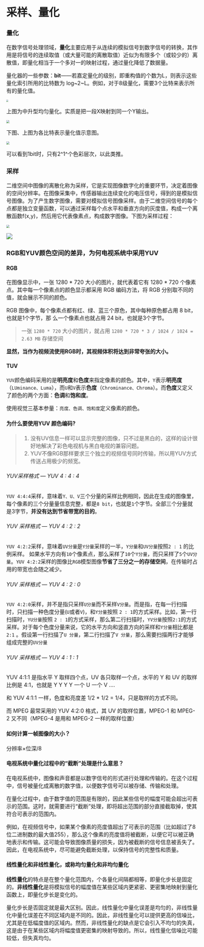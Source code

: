 # 采样、量化

### 量化

在数字信号处理领域，**量化**主要应用于从连续的模拟信号到数字信号的转换，其作用是将信号的连续取值（或大量可能的离散取值）近似为有限多个（或较少的）离散值，即量化相当于一个多对一的映射过程，通过量化降低了数据量。

量化器的一些参数：**bit**——若嘉定量化的级别，即重构值的个数为L，则表示这些量化索引所用的比特数为 log~2~L。例如，对于8级量化，需要3个比特来表示所有的量化值。

<img src="https://img-blog.csdnimg.cn/cfaf0faebf9343fead49b9f1552a9cce.png" style="zoom: 33%;" />

上图为中升型均匀量化。实质是把一段X映射到同一个Y输出。

<img src="https://img-blog.csdnimg.cn/fd601c263cc24d0abf8dac8b5d43a4be.png" style="zoom: 50%;" />

下图、上图为各比特表示量化值示意图。

<img src="https://img-blog.csdnimg.cn/5017cc37cd5047e5960869710f699801.png" style="zoom:50%;" />

可以看到1bit时，只有2^1^个色彩层次，以此类推。

### 采样

二维空间中图像的离散化称为采样，它是实现图像数字化的重要环节，决定着图像的空间分辨率。在图像采集中，传感器输出连续变化的电压信号，得到的是模拟信号图像。为了产生数字图像，需要对模拟信号图像采样。由于二维空间信号的每个点都是独立变量函数，可以通过采样每个点水平和垂直方向的灰度值，构成一个离散函数f(x,y)，然后用它代表像素点，构成数字图像。下图为采样过程：

<img src="https://img-blog.csdnimg.cn/img_convert/f4037ea0a9a9bce1dba4be9cffacdf1f.png" style="zoom:50%;" />

![](https://img-blog.csdnimg.cn/img_convert/4b9e5e03ef06c249105d968ac95d8478.png)

###  RGB和YUV颜色空间的差异，为何电视系统中采用YUV

#### RGB

在图像显示中，⼀张 1280 * 720 ⼤小的图片，就代表着它有 1280 * 720 个像素点。其中每一个像素点的颜色显示都采用 RGB 编码方法，将 RGB 分别取不同的值，就会展示不同的颜⾊。

RGB 图像中，每个像素点都有红、绿、蓝三个原色，其中每种原色都占用 8 bit，也就是1个字节，那 么⼀个像素点也就占用 24 bit，也就是3个字节。

> 一张 `1280 * 720` ⼤小的图⽚，就占⽤ `1280 * 720 * 3 / 1024 / 1024 = 2.63 MB` 存储空间

**显然，当作为视频流使用RGB时，其视频体积将达到非常夸张的大小。**

#### TUV

`YUV`颜色编码采用的是**明亮度**和**色度**来指定像素的颜色。其中，`Y`表示**明亮度**（`LUminance、Luma`），而`U`和`V`表示**色度**（`Chrominance、Chroma`）。而**色度**又定义了颜色的两个方面：**色调**和**饱和度**。

使用视觉三基本参量：`亮度、色调、饱和度`定义像素的颜色。

#### 为什么要使用YUV 颜色编码?

> 1. 没有UV信息一样可以显示完整的图像，只不过是黑白的，这样的设计很好地解决了彩色电视机与黑白电视的兼容问题。
> 2. YUV不像RGB那样要求三个独立的视频信号同时传输，所以用YUV方式传送占用极少的频宽。



###### YUV采样格式 — YUV 4 : 4 : 4

`YUV 4:4:4`采样，意味着`Y、U、V`三个分量的采样⽐例相同，因此在⽣成的图像里，每个像素的三个分量量信息完整，都是`8 bit`，也就是`1`个字节。全部三个分量就是3字节，**并没有达到节省带宽的目的**。

###### YUV 采样格式 — YUV 4 : 2 : 2

`YUV 4:2:2`采样，意味着`UV分量`是`Y分量`采样的⼀半，`Y分量`和`UV分量`按照`2 : 1` 的比例采样。
 如果水平⽅向有`10`个像素点，那么采样了`10`个`Y分量`，⽽只采样了`5`个`UV分量`。`YUV 4:2:2`采样的图像比`RGB`模型图像**节省了三分之一的存储空间**，在传输时占⽤的带宽也会随之减少。

###### YUV 采样格式 — YUV 4 : 2 : 0

`YUV 4:2:0`采样，并不是指只采样`U分量`⽽不采样`V分量`。而是指，在每⼀行扫描时，只扫描一种⾊度分量(`U`或者`V`)，和`Y分量`按照 `2 : 1`的⽅式采样。比如，第⼀行扫描时，`YU分量`按照 `2 : 1`的方式采样，那么第二行扫描时，`YV分量`按照`2:1`的方式采样。对于每个色度分量来说，它的⽔平⽅向和竖直方向的采样和`Y分量`相比都是`2:1` 。假设第一行扫描了`U 分量`，第⼆行扫描了`V 分量`，那么需要扫描两行才能够组成完整的`UV分量`

###### YUV 采样格式 — YUV 4 : 1 : 1

YUV 4:1:1 是指水平 Y 取样四个点，UV 各只取样一个点，水平的 Y 和 UV 的取样比例是 4:1，也就是 
Y Y Y Y 一个 U 一个 V .... 

和 YUV 4:1:1 一样，色度和亮度差 1/2 * 1/2 = 1/4，只是取样的方式不同。 

而 MPEG 最常采用的 YUV 4:2:0 格式，其 UV 的取样位置，MPEG-1 和 MPEG-2 又不同（MPEG-4 是用和 MPEG-2 一样的取样位置） 

#### 如何计算一帧图像的大小？

分辨率×位深/8

#### 电视系统中量化过程中的“截断”处理是什么意思？

在电视系统中，图像和声音都是以数字信号的形式进行处理和传输的。在这个过程中，信号被量化成离散的数字值，以便数字信号可以被存储、传输和处理。

在量化过程中，由于数字值的范围是有限的，因此某些信号的幅度可能会超出可表示的范围。这时，就需要进行“截断”处理，即将超出范围的部分直接截取掉，使其符合可表示的范围内。

例如，在视频信号中，如果某个像素的亮度值超出了可表示的范围（比如超过了8位二进制数的最大值255），那么这个像素的亮度值将被截断，以便它可以被正确地表示和传输。这可能会导致图像质量的损失，因为被截断的信号信息被丢失了。因此，在电视系统中，尽可能避免截断处理，以保持信号的完整性和质量。

#### 线性量化和非线性量化，或称均匀量化和非均匀量化

**线性量化**的特点是在整个量化范围内，个各量化间隔都相等，即量化步长是固定的。**非线性量化**是将模拟信号的幅度值在某些区域内更紧密、更密集地映射到量化函数上，即量化步长是变化的。

量化步长是否固定就是最大区别。因此，线性量化中量化误差是均匀的，非线性量化中量化误差在不同区域内是不同的。因此，非线性量化可以提供更高的信噪比，尤其是在低幅度值的区域内。然而，非线性量化的缺点是它会引入不均匀的失真，这是由于在某些区域内将幅度值更密集的映射导致的。所以，线性量化信噪比可能较低，但失真均匀。
